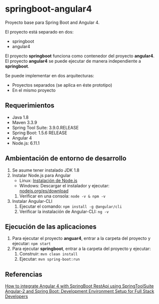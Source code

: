 # springboot-angular4
Proyecto base para Spring Boot and Angular 4.

El proyecto está separado en dos:
* springboot
* angular4

El proyecto **springboot** funciona como contenedor del proyecto **angular4**.
El proyecto **angular4** se puede ejecutar de manera independiente a **springboot**.

Se puede implementar en dos arquitecturas:
* Proyectos separados (se aplica en éste prototipo)
* En el mismo proyecto

## Requerimientos
* Java 1.8
* Maven 3.3.9
* Spring Tool Suite: 3.9.0.RELEASE
* Spring Boot: 1.5.6 RELEASE
* Angular 4
* Node.js: 6.11.1

## Ambientación de entorno de desarrollo
1. Se asume tener instalado JDK 1.8
1. Instalar Node.js para Angular
   * Linux: [Instalación de Node.js](https://www.digitalocean.com/community/tutorials/how-to-install-node-js-on-ubuntu-16-04)
   * Windows: Descargar el instalador y ejecutar: [nodejs.org/es/download](https://nodejs.org/es/download/)
   1. Verificar en una consola: `node -v & npm -v`
1. Instalar Angular-CLI
   1. Ejecutar el comando: `npm install -g @angular/cli`
   1. Verificar la instalación de Angular-CLI: `ng -v`

## Ejecución de las aplicaciones
1. Para ejecutar el proyecto **anguar4**, entrar a la carpeta del proyecto y ejecutar: `npm start`
1. Para ejecutar **springboot**, entrar a la carpeta del proyecto y ejecutar:
   1. Construir: `mvn clean install`
   1. Ejecutar: `mvn spring-boot:run`


## Referencias
[How to integrate Angular 4 with SpringBoot RestApi using SpringToolSuite](http://javasampleapproach.com/java-integration/integrate-angular-4-springboot-web-app-springtoolsuite)
[Angular-2 and Spring Boot: Development Environment Setup for Full Stack Developers](https://dzone.com/articles/angular-2-and-spring-boot-development-environment)
